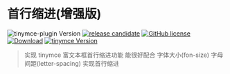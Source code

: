 # 首行缩进(增强版)

![tinymce-plugin Version](https://img.shields.io/badge/tinymce--plugin->=1-blue.svg?logo=github) [![release candidate](https://img.shields.io/npm/v/@tinymce-plugin/tp-indent2em.svg)](https://www.npmjs.com/package/@tinymce-plugin/tp-indent2em) [![GitHub license](https://img.shields.io/github/license/tinymce-plugin/tp-indent2em.svg)](https://github.com/tinymce-plugin/tp-indent2em/blob/main/LICENSE) [![Download](https://img.shields.io/badge/downloads-main-green.svg)](https://codeload.github.com/tinymce-plugin/tp-indent2em/zip/main) [![tinymce Version](https://img.shields.io/badge/tinymce-%3E%3D%205.2.x-green.svg)](https://www.tiny.cloud) 
> 实现 tinymce 富文本框首行缩进功能 能很好配合 字体大小(fon-size)  字母间距(letter-spacing) 实现首行缩进
